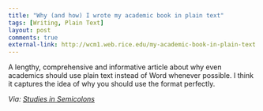 ```yaml
---
title: "Why (and how) I wrote my academic book in plain text"
tags: [Writing, Plain Text]
layout: post
comments: true
external-link: http://wcm1.web.rice.edu/my-academic-book-in-plain-text.html
---
```


A lengthy, comprehensive and informative article about why even academics should use plain text instead of Word whenever possible. I think it captures the idea of why you should use the format perfectly.

*Via: [Studies in Semicolons](http://semicolons.net/post/36156007526/plain-text-is-where-ideas-can-grow-and-flourish "Studies in Semicolons")*
